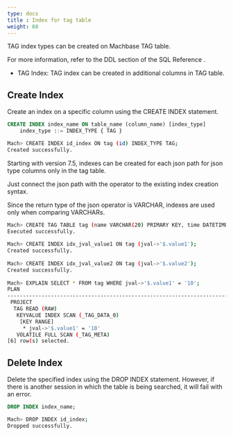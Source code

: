 ```yaml
---
type: docs
title : Index for tag table
weight: 60
---
```


TAG index types can be created on Machbase TAG table. 

For more information, refer to the DDL section of the SQL Reference  .

* TAG Index: TAG index can be created in additional columns in TAG table.


## Create Index

Create an index on a specific column using the CREATE INDEX statement.

```sql
CREATE INDEX index_name ON table_name (column_name) [index_type]
    index_type ::= INDEX_TYPE { TAG }
```

```bash
Mach> CREATE INDEX id_index ON tag (id) INDEX_TYPE TAG;
Created successfully.
```

Starting with version 7.5, indexes can be created for each json path for json type columns only in the tag table.

Just connect the json path with the operator to the existing index creation syntax.

Since the return type of the json operator is VARCHAR, indexes are used only when comparing VARCHARs.

```bash
Mach> CREATE TAG TABLE tag (name VARCHAR(20) PRIMARY KEY, time DATETIME BASETIME, jval JSON);
Executed successfully.
  
Mach> CREATE INDEX idx_jval_value1 ON tag (jval->'$.value1');
Created successfully.
  
Mach> CREATE INDEX idx_jval_value2 ON tag (jval->'$.value2');
Created successfully.
  
Mach> EXPLAIN SELECT * FROM tag WHERE jval->'$.value1' = '10';
PLAN                                                                            
------------------------------------------------------------------------------------
 PROJECT                                                                        
  TAG READ (RAW)                                                                
   KEYVALUE INDEX SCAN (_TAG_DATA_0)                                            
    [KEY RANGE]                                                                 
     * jval->'$.value1' = '10'                                                  
   VOLATILE FULL SCAN (_TAG_META)                                               
[6] row(s) selected.
```

## Delete Index

Delete the specified index using the DROP INDEX statement. However, if there is another session in which the table is being searched, it will fail with an error.

```sql
DROP INDEX index_name;
```

```bash
Mach> DROP INDEX id_index;
Dropped successfully.
```